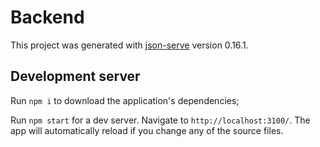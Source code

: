# Backend

This project was generated with [json-serve](https://www.npmjs.com/package/json-server) version 0.16.1.

## Development server

Run `npm i` to download the application's dependencies;

Run `npm start` for a dev server. Navigate to `http://localhost:3100/`. The app will automatically reload if you change any of the source files.
